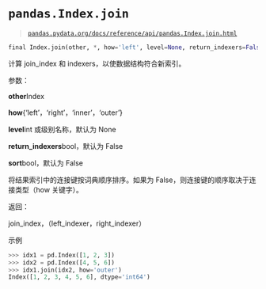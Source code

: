 # `pandas.Index.join`

> [`pandas.pydata.org/docs/reference/api/pandas.Index.join.html`](https://pandas.pydata.org/docs/reference/api/pandas.Index.join.html)

```py
final Index.join(other, *, how='left', level=None, return_indexers=False, sort=False)
```

计算 join_index 和 indexers，以使数据结构符合新索引。

参数：

**other**Index

**how**{‘left’，‘right’，‘inner’，‘outer’}

**level**int 或级别名称，默认为 None

**return_indexers**bool，默认为 False

**sort**bool，默认为 False

将结果索引中的连接键按词典顺序排序。如果为 False，则连接键的顺序取决于连接类型（how 关键字）。

返回：

join_index，（left_indexer，right_indexer）

示例

```py
>>> idx1 = pd.Index([1, 2, 3])
>>> idx2 = pd.Index([4, 5, 6])
>>> idx1.join(idx2, how='outer')
Index([1, 2, 3, 4, 5, 6], dtype='int64') 
```
